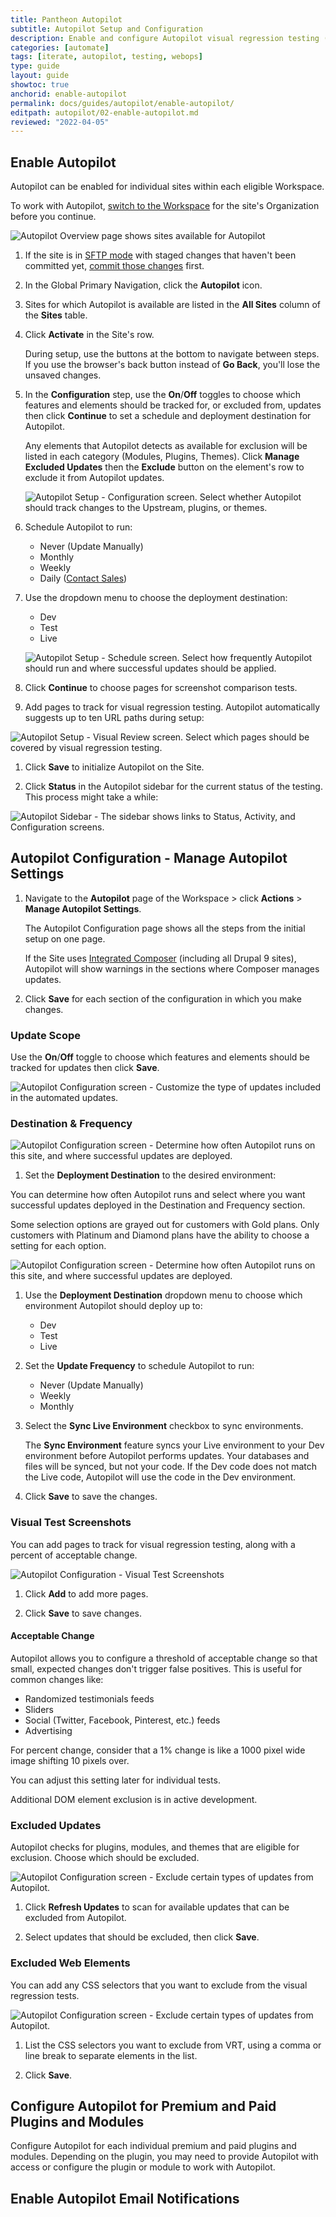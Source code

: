 ```yaml
---
title: Pantheon Autopilot
subtitle: Autopilot Setup and Configuration
description: Enable and configure Autopilot visual regression testing (VRT) for your WordPress or Drupal site.
categories: [automate]
tags: [iterate, autopilot, testing, webops]
type: guide
layout: guide
showtoc: true
anchorid: enable-autopilot
permalink: docs/guides/autopilot/enable-autopilot/
editpath: autopilot/02-enable-autopilot.md
reviewed: "2022-04-05"
---
```


## Enable Autopilot

Autopilot can be enabled for individual sites within each eligible Workspace.

To work with Autopilot, [switch to the Workspace](/guides/new-dashboard/workspaces#switch-between-workspaces) for the site's Organization before you continue.

![Autopilot Overview page shows sites available for Autopilot](../../../images/autopilot/autopilot-sites-overview.png)

1. If the site is in [SFTP mode](/sftp) with staged changes that haven't been committed yet, [commit those changes](/sftp#committing-sftp-changes) first.

1. In the Global Primary Navigation, click the <i className="fa fa-robot"></i> **Autopilot** icon.

1. Sites for which Autopilot is available are listed in the **All Sites** column of the **Sites** table.

1. Click **Activate** in the Site's row.

   During setup, use the buttons at the bottom to navigate between steps. If you use the browser's back button instead of **Go Back**, you'll lose the unsaved changes.

1. In the **Configuration** step, use the **On**/**Off** toggles to choose which features and elements should be tracked for, or excluded from, updates then click **Continue** to set a schedule and deployment destination for Autopilot.

   Any elements that Autopilot detects as available for exclusion will be listed in each category (Modules, Plugins, Themes). Click **Manage Excluded Updates** then the **Exclude** button on the element's row to exclude it from Autopilot updates.
  
   ![Autopilot Setup - Configuration screen. Select whether Autopilot should track changes to the Upstream, plugins, or themes.](../../../images/autopilot/autopilot-setup-configuration.png)

1. Schedule Autopilot to run:

   - Never (Update Manually)
   - Monthly
   - Weekly
   - Daily ([Contact Sales](https://pantheon.io/contact-sales?docs))

1. Use the dropdown menu to choose the deployment destination:

   - Dev
   - Test
   - Live

   ![Autopilot Setup - Schedule screen. Select how frequently Autopilot should run and where successful updates should be applied.](../../../images/autopilot/autopilot-setup-schedule.png)

1. Click **Continue** to choose pages for screenshot comparison tests.

1. Add pages to track for visual regression testing. Autopilot automatically suggests up to ten URL paths during setup:

  ![Autopilot Setup - Visual Review screen. Select which pages should be covered by visual regression testing.](../../../images/autopilot/autopilot-setup-visual-review.png)

1. Click **Save** to initialize Autopilot on the Site.

1. Click **Status** in the Autopilot sidebar for the current status of the testing. This process might take a while:

  ![Autopilot Sidebar - The sidebar shows links to Status, Activity, and Configuration screens.](../../../images/autopilot/autopilot-sidebar.png)

## Autopilot Configuration - Manage Autopilot Settings

1. Navigate to the **<i className="fa fa-robot"></i> Autopilot** page of the Workspace > click **Actions** <i className="fa fa-chevron-down fa-w-14"></i> > **Manage Autopilot Settings**.

   The Autopilot Configuration page shows all the steps from the initial setup on one page.

   If the Site uses [Integrated Composer](/guides/integrated-composer) (including all Drupal 9 sites), Autopilot will show warnings in the sections where Composer manages updates.

1. Click **Save** for each section of the configuration in which you make changes.

### Update Scope

Use the **On**/**Off** toggle to choose which features and elements should be tracked for updates then click **Save**.

![Autopilot Configuration screen - Customize the type of updates included in the automated updates.](../../../images/autopilot/autopilot-configuration-update-scope.png)

### Destination & Frequency

![Autopilot Configuration screen - Determine how often Autopilot runs on this site, and where successful updates are deployed.](../../../images/autopilot-sync-environment.png)

1. Set the **Deployment Destination** to the desired environment: 

You can determine how often Autopilot runs and select where you want successful updates deployed in the Destination and Frequency section. 

Some selection options are grayed out for customers with Gold plans. Only customers with Platinum and Diamond plans have the ability to choose a setting for each option.

![Autopilot Configuration screen - Determine how often Autopilot runs on this site, and where successful updates are deployed.](../../../images/autopilot/autopilot-configuration-destination-frequency.png)

1. Use the **Deployment Destination** dropdown menu to choose which environment Autopilot should deploy up to:

    - Dev
    - Test
    - Live

1. Set the **Update Frequency** to schedule Autopilot to run:

    - Never (Update Manually)
    - Weekly
    - Monthly

1. Select the **Sync Live Environment** checkbox to sync environments.

   The **Sync Environment** feature syncs your Live environment to your Dev environment before Autopilot performs updates. Your databases and files will be synced, but not your code. If the Dev code does not match the Live code, Autopilot will use the code in the Dev environment.

1. Click **Save** to save the changes.

### Visual Test Screenshots

You can add pages to track for visual regression testing, along with a percent of acceptable change.

![Autopilot Configuration - Visual Test Screenshots](../../../images/autopilot/autopilot-configuration-visual-test-screenshots.png)

1. Click **<i class="fa fa-plus-circle"></i> Add** to add more pages.

1. Click **Save** to save changes.

#### Acceptable Change

Autopilot allows you to configure a threshold of acceptable change so that small, expected changes don't trigger false positives. This is useful for common changes like:

- Randomized testimonials feeds
- Sliders
- Social (Twitter, Facebook, Pinterest, etc.) feeds
- Advertising

For percent change, consider that a 1% change is like a 1000 pixel wide image shifting 10 pixels over.

You can adjust this setting later for individual tests.

Additional DOM element exclusion is in active development.

### Excluded Updates

Autopilot checks for plugins, modules, and themes that are eligible for exclusion. Choose which should be excluded.

![Autopilot Configuration screen - Exclude certain types of updates from Autopilot.](../../../images/autopilot/autopilot-configuration-excluded-updates.png)

1. Click <i class="fa fa-sync-alt"></i>**Refresh Updates** to scan for available updates that can be excluded from Autopilot.

1. Select updates that should be excluded, then click **Save**.

### Excluded Web Elements

You can add any CSS selectors that you want to exclude from the visual regression tests.

![Autopilot Configuration screen - Exclude certain types of updates from Autopilot.](../../../images/autopilot/autopilot-configuration-excluded-web-elements.png)

1. List the CSS selectors you want to exclude from VRT, using a comma or line break to separate elements in the list.

1. Click **Save**.

## Configure Autopilot for Premium and Paid Plugins and Modules

Configure Autopilot for each individual premium and paid plugins and modules. Depending on the plugin, you may need to provide Autopilot with access or configure the plugin or module to work with Autopilot.

## Enable Autopilot Email Notifications

<Partial file="autopilot/autopilot-email-notifications.md" />
